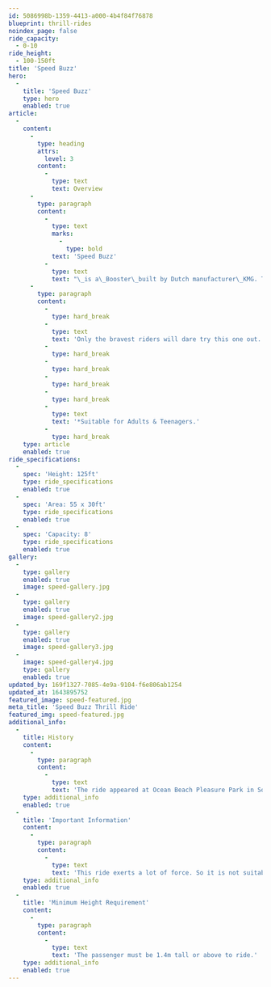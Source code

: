 ```yaml
---
id: 5086998b-1359-4413-a000-4b4f84f76878
blueprint: thrill-rides
noindex_page: false
ride_capacity:
  - 0-10
ride_height:
  - 100-150ft
title: 'Speed Buzz'
hero:
  -
    title: 'Speed Buzz'
    type: hero
    enabled: true
article:
  -
    content:
      -
        type: heading
        attrs:
          level: 3
        content:
          -
            type: text
            text: Overview
      -
        type: paragraph
        content:
          -
            type: text
            marks:
              -
                type: bold
            text: 'Speed Buzz'
          -
            type: text
            text: "\_is a\_Booster\_built by Dutch manufacturer\_KMG. This ride can hold up to 8 people at once, two gondolas each with two rows of two riders facing back-to-back. Passengers climb into the gondolas which then spin up to the top of the ride while the next passengers climb on board. When the ride is full and ready to go it spins around like a pendulum, while you enjoy dizzying views and adrenaline rushes. "
      -
        type: paragraph
        content:
          -
            type: hard_break
          -
            type: text
            text: 'Only the bravest riders will dare try this one out.'
          -
            type: hard_break
          -
            type: hard_break
          -
            type: hard_break
          -
            type: hard_break
          -
            type: text
            text: '*Suitable for Adults & Teenagers.'
          -
            type: hard_break
    type: article
    enabled: true
ride_specifications:
  -
    spec: 'Height: 125ft'
    type: ride_specifications
    enabled: true
  -
    spec: 'Area: 55 x 30ft'
    type: ride_specifications
    enabled: true
  -
    spec: 'Capacity: 8'
    type: ride_specifications
    enabled: true
gallery:
  -
    type: gallery
    enabled: true
    image: speed-gallery.jpg
  -
    type: gallery
    enabled: true
    image: speed-gallery2.jpg
  -
    type: gallery
    enabled: true
    image: speed-gallery3.jpg
  -
    image: speed-gallery4.jpg
    type: gallery
    enabled: true
updated_by: 169f1327-7085-4e9a-9104-f6e806ab1254
updated_at: 1643895752
featured_image: speed-featured.jpg
meta_title: 'Speed Buzz Thrill Ride'
featured_img: speed-featured.jpg
additional_info:
  -
    title: History
    content:
      -
        type: paragraph
        content:
          -
            type: text
            text: 'The ride appeared at Ocean Beach Pleasure Park in South Shields during the 2021 season.'
    type: additional_info
    enabled: true
  -
    title: 'Important Information'
    content:
      -
        type: paragraph
        content:
          -
            type: text
            text: 'This ride exerts a lot of force. So it is not suitable for people with back or neck problems, heart conditions, pregnant people or anyone who has recently undergone surgery.'
    type: additional_info
    enabled: true
  -
    title: 'Minimum Height Requirement'
    content:
      -
        type: paragraph
        content:
          -
            type: text
            text: 'The passenger must be 1.4m tall or above to ride.'
    type: additional_info
    enabled: true
---
```

